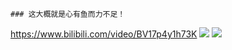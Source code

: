 ```note
### 这大概就是心有鱼而力不足！
```
<https://www.bilibili.com/video/BV17p4y1h73K>
![](http://i2.hdslb.com/bfs/archive/2751640a96530f03de10ae2a30ca976467b95761.jpg)
![](http://i2.hdslb.com/bfs/archive/2751640a96530f03de10ae2a30ca976467b95761.jpg@380w_240h_100Q_1c.webp)
